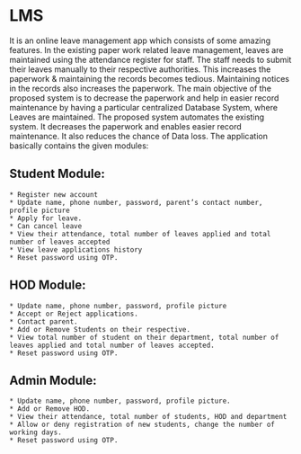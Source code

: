 # LMS
It is an online leave management app which consists of some amazing features. In the existing paper work related leave management, leaves are maintained using the attendance register for staff. The staff needs to submit their leaves manually to their respective authorities. This increases the paperwork & maintaining the records becomes tedious. Maintaining notices in the records also increases the paperwork. The main objective of the proposed system is to decrease the paperwork and help in easier record maintenance by having a particular centralized Database System, where Leaves are maintained. The proposed system automates the existing system. It decreases the paperwork and enables easier record maintenance. It also reduces the chance of Data loss. The application basically contains the given modules:

## Student Module: 
    * Register new account
    * Update name, phone number, password, parent’s contact number, profile picture
    * Apply for leave.
    * Can cancel leave
    * View their attendance, total number of leaves applied and total number of leaves accepted
    * View leave applications history
    * Reset password using OTP.


## HOD Module:
    * Update name, phone number, password, profile picture
    * Accept or Reject applications.
    * Contact parent.
    * Add or Remove Students on their respective.
    * View total number of student on their department, total number of leaves applied and total number of leaves accepted.
    * Reset password using OTP.

## Admin Module: 
    * Update name, phone number, password, profile picture.
    * Add or Remove HOD.
    * View their attendance, total number of students, HOD and department 
    * Allow or deny registration of new students, change the number of working days.
    * Reset password using OTP.
